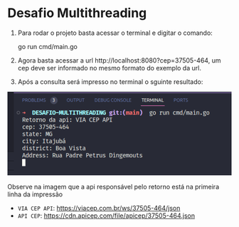 # Desafio Multithreading

1. Para rodar o projeto basta acessar o terminal e digitar o comando:

    go run cmd/main.go

2. Agora basta acessar a url http://localhost:8080?cep=37505-464, um cep deve ser informado no mesmo formato do exemplo da url.

3. Após a consulta será impresso no terminal o sguinte resultado:

<img src="./public/images/terminal-result.png">

Observe na imagem que a api responsável pelo retorno está na primeira linha da impressão

- `VIA CEP API`: https://viacep.com.br/ws/37505-464/json
- `API CEP`: https://cdn.apicep.com/file/apicep/37505-464.json